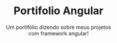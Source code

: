<h1 align="center">Portifolio Angular</h1>
<p align="center">Um portifólio dizendo sobre meus projetos </br> com framework angular! </p>
 
 
